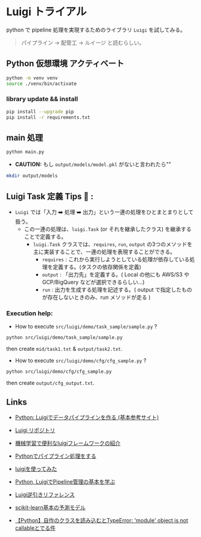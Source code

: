 # Luigi トライアル
python で pipeline 処理を実現するためのライブラリ `Luigi` を試してみる。

> パイプライン → 配管工 → ルイージ と読むらしい。

## Python 仮想環境 アクティベート

```sh
python -m venv venv
source ./venv/bin/activate
```

### library update && install

```sh
pip install --upgrade pip
pip install -r requirements.txt
```

## main 処理

```sh
python main.py
```

* **CAUTION:** もし `output/models/model.pkl` がないと言われたら""

```sh
mkdir output/models
```


## Luigi Task 定義 Tips 📝 :

* `Luigi` では「入力 ➡️  処理 ➡️  出力」という一連の処理をひとまとまりとして扱う。
  - この一連の処理は、`luigi.Task` (or それを継承したクラス) を継承することで定義する。
    - `luigi.Task` クラスでは、`requires`, `run`, `output` の3つのメソッドを主に実装することで、一連の処理を表現することができる。
	  - `requires` : これから実行しようとしている処理が依存している処理を定義する。(タスクの依存関係を定義)
	  - `output` : 「出力先」を定義する。( Local の他にも AWS/S3 や GCP/BigQuery などが選択できるらしい...)
	  - `run` : 出力を生成する処理を記述する。( output で指定したものが存在しないときのみ、run メソッドが走る )



### Execution help:

* How to execute `src/luigi/demo/task_sample/sample.py` ?

```shell
python src/luigi/demo/task_sample/sample.py 
```

then create `mid/task1.txt` & `output/task2.txt`.


* How to execute `src/luigi/demo/cfg/cfg_sample.py` ?

```shell
python src/luigi/demo/cfg/cfg_sample.py 
```

then create `output/cfg_output.txt`.


## Links
* [Python: Luigiでデータパイプラインを作る (基本参考サイト)](https://ohke.hateblo.jp/entry/2018/04/07/230000)
* [Luigi リポジトリ](https://github.com/spotify/luigi)
* [機械学習で便利なluigiフレームワークの紹介](https://www.m3tech.blog/entry/2018/10/17/105115)

* [Pythonでパイプライン処理をする](https://qiita.com/yujikawa/items/208049ed2469f8e3fdd1)

* [luigiを使ってみた](https://www.nogawanogawa.com/entry/luigi_intro)
* [Python, LuigiでPipeline管理の基本を学ぶ](https://qiita.com/yuusei/items/6ba669a781b9f8ec7f63)

* [Luigi逆引きリファレンス](https://qiita.com/hagino3000/items/b9a7761dad1f352ec723#pandas%E3%81%AEdataframe%E3%82%92output%E3%81%AB%E3%81%97%E3%81%9F%E3%81%84)

* [scikit-learn基本の予測モデル](https://qiita.com/ground0state/items/25d2db49589b52d65396)

* [【Python】自作のクラスを読み込むとTypeError: 'module' object is not callableとでる件](https://chat-rate.com/it/3969/)
